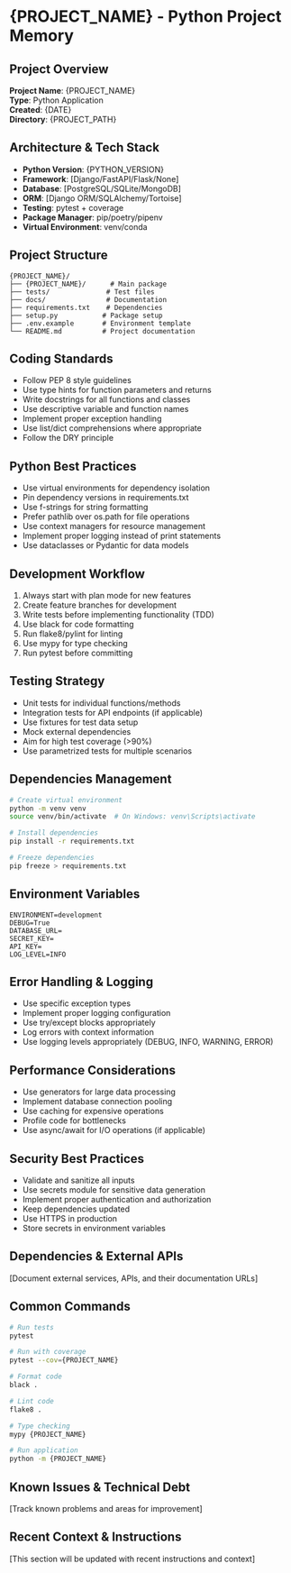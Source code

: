 # {PROJECT_NAME} - Python Project Memory

## Project Overview
**Project Name**: {PROJECT_NAME}  
**Type**: Python Application  
**Created**: {DATE}  
**Directory**: {PROJECT_PATH}

## Architecture & Tech Stack
- **Python Version**: {PYTHON_VERSION}
- **Framework**: [Django/FastAPI/Flask/None]
- **Database**: [PostgreSQL/SQLite/MongoDB]
- **ORM**: [Django ORM/SQLAlchemy/Tortoise]
- **Testing**: pytest + coverage
- **Package Manager**: pip/poetry/pipenv
- **Virtual Environment**: venv/conda

## Project Structure
```
{PROJECT_NAME}/
├── {PROJECT_NAME}/      # Main package
├── tests/              # Test files
├── docs/               # Documentation
├── requirements.txt    # Dependencies
├── setup.py           # Package setup
├── .env.example       # Environment template
└── README.md          # Project documentation
```

## Coding Standards
- Follow PEP 8 style guidelines
- Use type hints for function parameters and returns
- Write docstrings for all functions and classes
- Use descriptive variable and function names
- Implement proper exception handling
- Use list/dict comprehensions where appropriate
- Follow the DRY principle

## Python Best Practices
- Use virtual environments for dependency isolation
- Pin dependency versions in requirements.txt
- Use f-strings for string formatting
- Prefer pathlib over os.path for file operations
- Use context managers for resource management
- Implement proper logging instead of print statements
- Use dataclasses or Pydantic for data models

## Development Workflow
1. Always start with plan mode for new features
2. Create feature branches for development
3. Write tests before implementing functionality (TDD)
4. Use black for code formatting
5. Run flake8/pylint for linting
6. Use mypy for type checking
7. Run pytest before committing

## Testing Strategy
- Unit tests for individual functions/methods
- Integration tests for API endpoints (if applicable)
- Use fixtures for test data setup
- Mock external dependencies
- Aim for high test coverage (>90%)
- Use parametrized tests for multiple scenarios

## Dependencies Management
```bash
# Create virtual environment
python -m venv venv
source venv/bin/activate  # On Windows: venv\Scripts\activate

# Install dependencies
pip install -r requirements.txt

# Freeze dependencies
pip freeze > requirements.txt
```

## Environment Variables
```
ENVIRONMENT=development
DEBUG=True
DATABASE_URL=
SECRET_KEY=
API_KEY=
LOG_LEVEL=INFO
```

## Error Handling & Logging
- Use specific exception types
- Implement proper logging configuration
- Use try/except blocks appropriately
- Log errors with context information
- Use logging levels appropriately (DEBUG, INFO, WARNING, ERROR)

## Performance Considerations
- Use generators for large data processing
- Implement database connection pooling
- Use caching for expensive operations
- Profile code for bottlenecks
- Use async/await for I/O operations (if applicable)

## Security Best Practices
- Validate and sanitize all inputs
- Use secrets module for sensitive data generation
- Implement proper authentication and authorization
- Keep dependencies updated
- Use HTTPS in production
- Store secrets in environment variables

## Dependencies & External APIs
[Document external services, APIs, and their documentation URLs]

## Common Commands
```bash
# Run tests
pytest

# Run with coverage
pytest --cov={PROJECT_NAME}

# Format code
black .

# Lint code
flake8 .

# Type checking
mypy {PROJECT_NAME}

# Run application
python -m {PROJECT_NAME}
```

## Known Issues & Technical Debt
[Track known problems and areas for improvement]

## Recent Context & Instructions
[This section will be updated with recent instructions and context]